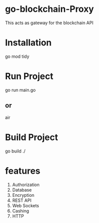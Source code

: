 # go-blockchain-Proxy
This acts as gateway for the blockchain API
# Installation
go mod tidy

# Run Project 
go run main.go

## or

air 

# Build Project 
go build ./

# features 
1. Authorization 
2. Database 
3. Encryption 
4. REST API 
5. Web Sockets
6. Cashing 
7. HTTP
